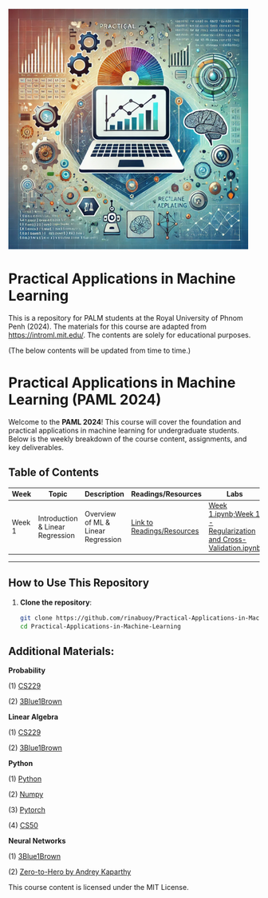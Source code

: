 ![Course Image](https://raw.githubusercontent.com/rinabuoy/Practical-Applications-in-Machine-Learning/main/Course%20Image.png)


# Practical Applications in Machine Learning
This is a repository for PALM students at the Royal University of Phnom Penh (2024). The materials for this course are adapted from https://introml.mit.edu/. The contents are solely for educational purposes. 

(The below contents will be updated from time to time.)


# Practical Applications in Machine Learning (PAML 2024)

Welcome to the **PAML 2024**! This course will cover the foundation and practical applications in machine learning for undergraduate students. Below is the weekly breakdown of the course content, assignments, and key deliverables.

## Table of Contents

| **Week** | **Topic** | **Description** | **Readings/Resources** | **Labs** | **Assignments** |
|----------|------------|-----------------|-----------------------|-----------------|-----------------|
| Week 1   | Introduction & Linear Regression  | Overview of ML & Linear Regression | [Link to Readings/Resources](https://github.com/rinabuoy/Practical-Applications-in-Machine-Learning/tree/main/Week%201) | [Week 1.ipynb;Week 1 - Regularization and Cross-Validation.ipynb](https://github.com/rinabuoy/Practical-Applications-in-Machine-Learning/tree/main/Week%201) | TBA |


---

## How to Use This Repository

1. **Clone the repository**:
   ```bash
   git clone https://github.com/rinabuoy/Practical-Applications-in-Machine-Learning.git
   cd Practical-Applications-in-Machine-Learning


## Additional Materials:

**Probability**

(1) [CS229](https://cs229.stanford.edu/lectures-spring2022/cs229-probability_review.pdf)

(2) [3Blue1Brown](https://www.youtube.com/watch?v=8idr1WZ1A7Q&list=PLZHQObOWTQDOjmo3Y6ADm0ScWAlEXf-fp)

**Linear Algebra** 

(1) [CS229](https://cs229.stanford.edu/notes2024summer/cs229-linear_algebra.pdf)

(2) [3Blue1Brown](https://www.youtube.com/watch?v=fNk_zzaMoSs&list=PLZHQObOWTQDPD3MizzM2xVFitgF8hE_ab)

**Python** 

(1) [Python](https://colab.research.google.com/github/cs231n/cs231n.github.io/blob/master/python-colab.ipynb)

(2) [Numpy](https://cs231n.github.io/python-numpy-tutorial/)

(3) [Pytorch](https://colab.research.google.com/drive/1FERNv6t8xpX9Nly_JdnePWEPllI7F3Fx?usp=sharing)

(4) [CS50](https://cs50.harvard.edu/python/2022/)

**Neural Networks**

(1) [3Blue1Brown](https://www.youtube.com/watch?v=aircAruvnKk&list=PLZHQObOWTQDNU6R1_67000Dx_ZCJB-3pi)

(2) [Zero-to-Hero by Andrey Kaparthy](https://www.youtube.com/playlist?list=PLAqhIrjkxbuWI23v9cThsA9GvCAUhRvKZ)

This course content is licensed under the MIT License.



